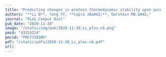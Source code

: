 ```yaml
---
title: "Predicting changes in protein thermodynamic stability upon point mutation with deep 3D convolutional neural networks"
authors: "**Li B**, Yang YT, **Capra JA&#42;**, Gerstein MB.&#42;"
journal: "PLoS Comput Biol"
pub_date: "2020-11-30"
image: "/static/img/pub/2020-11-30_Li_plos-cb.png"
pmid: "33253214"
pmcid: "PMC7728386"
pdf: "/static/pdfs/2020-11-30_Li_plos-cb.pdf"
url: 
---
```

